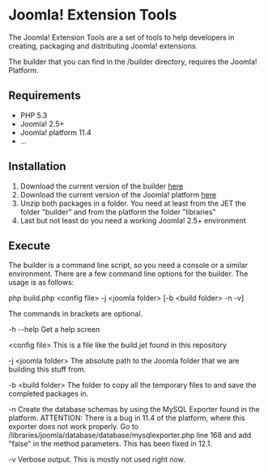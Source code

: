 Joomla! Extension Tools
=======================
The Joomla! Extension Tools are a set of tools to help developers in creating, packaging and distributing Joomla! extensions.

The builder that you can find in the /builder directory, requires the Joomla! Platform.

Requirements
------------

- PHP 5.3
- Joomla! 2.5+
- Joomla! platform 11.4
- ...

Installation
------------

1. Download the current version of the builder <a href="https://github.com/jtools/jet/zipball/master">here</a>
2. Download the current version of the Joomla! platform <a href="https://github.com/joomla/joomla-platform/zipball/11.4">here</a>
3. Unzip both packages in a folder. You need at least from the JET the folder "builder" and from the platform the folder "libraries"
4. Last but not least do you need a working Joomla! 2.5+ environment

Execute
-------

The builder is a command line script, so you need a console or a similar environment.
There are a few command line options for the builder. The usage is as follows:

php build.php &lt;config file&gt; -j &lt;joomla folder&gt; [-b &lt;build folder&gt; -n -v]

The commands in brackets are optional.

-h --help Get a help screen

&lt;config file&gt; This is a file like the build.jet found in this repository

-j &lt;joomla folder&gt; The absolute path to the Joomla folder that we are building this stuff from.

-b &lt;build folder&gt; The folder to copy all the temporary files to and save the completed packages in.

-n Create the database schemas by using the MySQL Exporter found in the platform. ATTENTION: There is a bug in 11.4 of the platform, where this exporter does not work properly. Go to /libraries/joomla/database/database/mysqlexporter.php line 168 and add "false" in the method parameters. This has been fixed in 12.1.

-v Verbose output. This is mostly not used right now.